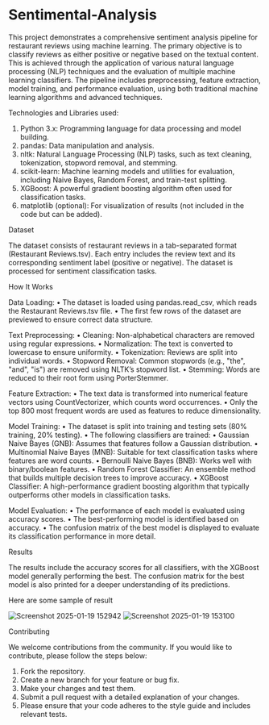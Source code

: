 # Sentimental-Analysis

This project demonstrates a comprehensive sentiment analysis pipeline for restaurant reviews using machine learning. The primary objective is to classify reviews as either positive or negative based on the textual content. This is achieved through the application of various natural language processing (NLP) techniques and the evaluation of multiple machine learning classifiers. The pipeline includes preprocessing, feature extraction, model training, and performance evaluation, using both traditional machine learning algorithms and advanced techniques.

Technologies and Libraries used:

1. Python 3.x: Programming language for data processing and model building.
2. pandas: Data manipulation and analysis.
3. nltk: Natural Language Processing (NLP) tasks, such as text cleaning, tokenization, stopword removal, and stemming.
4. scikit-learn: Machine learning models and utilities for evaluation, including Naive Bayes, Random Forest, and train-test splitting.
5. XGBoost: A powerful gradient boosting algorithm often used for classification tasks.
6. matplotlib (optional): For visualization of results (not included in the code but can be added).

Dataset

The dataset consists of restaurant reviews in a tab-separated format (Restaurant Reviews.tsv). Each entry includes the review text and its corresponding sentiment label (positive or negative). The dataset is processed for sentiment classification tasks.

How It Works

Data Loading:
• The dataset is loaded using pandas.read_csv, which reads the Restaurant Reviews.tsv file. • The first few rows of the dataset are previewed to ensure correct data structure.

Text Preprocessing:
• Cleaning: Non-alphabetical characters are removed using regular expressions. • Normalization: The text is converted to lowercase to ensure uniformity. • Tokenization: Reviews are split into individual words. • Stopword Removal: Common stopwords (e.g., "the", "and", "is") are removed using NLTK’s stopword list. • Stemming: Words are reduced to their root form using PorterStemmer.

Feature Extraction:
• The text data is transformed into numerical feature vectors using CountVectorizer, which counts word occurrences. • Only the top 800 most frequent words are used as features to reduce dimensionality.

Model Training:
• The dataset is split into training and testing sets (80% training, 20% testing). • The following classifiers are trained: • Gaussian Naive Bayes (GNB): Assumes that features follow a Gaussian distribution. • Multinomial Naive Bayes (MNB): Suitable for text classification tasks where features are word counts. • Bernoulli Naive Bayes (BNB): Works well with binary/boolean features. • Random Forest Classifier: An ensemble method that builds multiple decision trees to improve accuracy. • XGBoost Classifier: A high-performance gradient boosting algorithm that typically outperforms other models in classification tasks.

Model Evaluation:
• The performance of each model is evaluated using accuracy scores. • The best-performing model is identified based on accuracy. • The confusion matrix of the best model is displayed to evaluate its classification performance in more detail.

Results

The results include the accuracy scores for all classifiers, with the XGBoost model generally performing the best. The confusion matrix for the best model is also printed for a deeper understanding of its predictions.

Here are some sample of result

![Screenshot 2025-01-19 152942](https://github.com/user-attachments/assets/69569c99-6493-4b03-a817-fbcfa319dae1)
![Screenshot 2025-01-19 153100](https://github.com/user-attachments/assets/8b30b8b4-4dad-4cb3-9be2-e775138c6daf)

Contributing

We welcome contributions from the community. If you would like to contribute, please follow the steps below:

1. Fork the repository.
2. Create a new branch for your feature or bug fix.
3. Make your changes and test them.
4. Submit a pull request with a detailed explanation of your changes.
5. Please ensure that your code adheres to the style guide and includes relevant tests.

